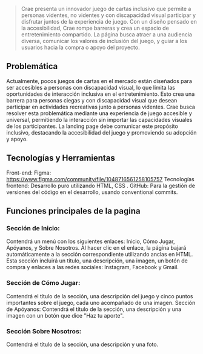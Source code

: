 > Crae presenta un innovador juego de cartas inclusivo que permite a personas videntes, no videntes y con discapacidad visual participar y disfrutar juntos de la experiencia de juego. Con un diseño pensado en la accesibilidad, Crae rompe barreras y crea un espacio de entretenimiento compartido. La página busca atraer a una audiencia diversa, comunicar los valores de inclusión del juego, y guiar a los usuarios hacia la compra o apoyo del proyecto.


## Problemática


Actualmente, pocos juegos de cartas en el mercado están diseñados para ser accesibles a personas con discapacidad visual, lo que limita las oportunidades de interacción inclusiva en el entretenimiento. Esto crea una barrera para personas ciegas y con discapacidad visual que desean participar en actividades recreativas junto a personas videntes. Crae busca resolver esta problemática mediante una experiencia de juego accesible y universal, permitiendo la interacción sin importar las capacidades visuales de los participantes. La landing page debe comunicar este propósito inclusivo, destacando la accesibilidad del juego y promoviendo su adopción y apoyo.



## Tecnologías y Herramientas

Front-end: 
    Figma: https://www.figma.com/community/file/1048716561258105757
    Tecnologías frontend: Desarrollo puro utilizando HTML, CSS .
GitHub: Para la gestión de versiones del código en el desarrollo, usando conventional commits.


## Funciones principales de la pagina

### Sección de Inicio:
Contendrá un menú con los siguientes enlaces: Inicio, Cómo Jugar, Apóyanos, y Sobre Nosotros. Al hacer clic en el enlace, la página bajará automáticamente a la sección correspondiente utilizando anclas en HTML. Esta sección incluirá un título, una descripción, una imagen, un botón de compra y enlaces a las redes sociales: Instagram, Facebook y Gmail.

### Sección de Cómo Jugar:
Contendrá el título de la sección, una descripción del juego y cinco puntos importantes sobre el juego, cada uno acompañado de una imagen.
Sección de Apóyanos:
Contendrá el título de la sección, una descripción y una imagen con un botón que dice "Haz tu aporte".

### Sección Sobre Nosotros:
Contendrá el título de la sección, una descripción y una foto.